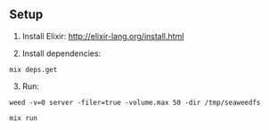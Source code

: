 ## Setup

1. Install Elixir: http://elixir-lang.org/install.html

2. Install dependencies:

```
mix deps.get
```

3. Run:

```
weed -v=0 server -filer=true -volume.max 50 -dir /tmp/seaweedfs
```

```
mix run
```
